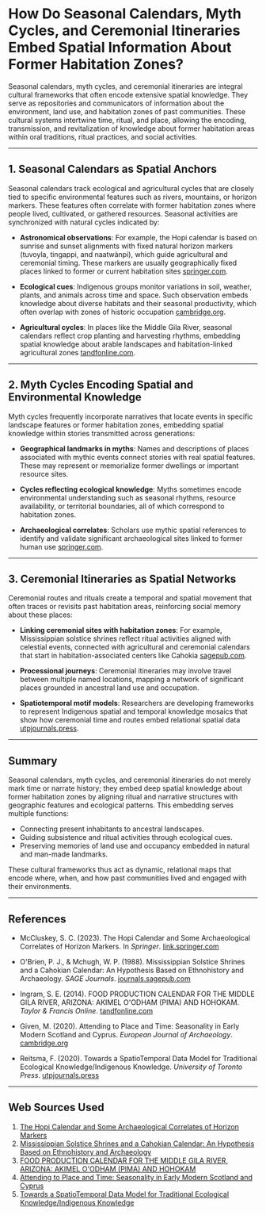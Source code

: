 # How Do Seasonal Calendars, Myth Cycles, and Ceremonial Itineraries Embed Spatial Information About Former Habitation Zones?

Seasonal calendars, myth cycles, and ceremonial itineraries are integral cultural frameworks that often encode extensive spatial knowledge. They serve as repositories and communicators of information about the environment, land use, and habitation zones of past communities. These cultural systems intertwine time, ritual, and place, allowing the encoding, transmission, and revitalization of knowledge about former habitation areas within oral traditions, ritual practices, and social activities.

---

## 1. Seasonal Calendars as Spatial Anchors

Seasonal calendars track ecological and agricultural cycles that are closely tied to specific environmental features such as rivers, mountains, or horizon markers. These features often correlate with former habitation zones where people lived, cultivated, or gathered resources. Seasonal activities are synchronized with natural cycles indicated by:

- **Astronomical observations**: For example, the Hopi calendar is based on sunrise and sunset alignments with fixed natural horizon markers (tuvoyla, tingappi, and naatwànpi), which guide agricultural and ceremonial timing. These markers are usually geographically fixed places linked to former or current habitation sites [springer.com](https://link.springer.com/chapter/10.1007/978-3-030-64606-6_4).

- **Ecological cues**: Indigenous groups monitor variations in soil, weather, plants, and animals across time and space. Such observation embeds knowledge about diverse habitats and their seasonal productivity, which often overlap with zones of historic occupation [cambridge.org](https://www.cambridge.org/core/journals/european-journal-of-archaeology/article/abs/attending-to-place-and-time-seasonality-in-early-modern-scotland-and-cyprus/22FF9C460165B96A8816A67D935DA900).

- **Agricultural cycles**: In places like the Middle Gila River, seasonal calendars reflect crop planting and harvesting rhythms, embedding spatial knowledge about arable landscapes and habitation-linked agricultural zones [tandfonline.com](https://www.tandfonline.com/doi/full/10.1179/0023194014Z.00000000024).

---

## 2. Myth Cycles Encoding Spatial and Environmental Knowledge

Myth cycles frequently incorporate narratives that locate events in specific landscape features or former habitation zones, embedding spatial knowledge within stories transmitted across generations:

- **Geographical landmarks in myths**: Names and descriptions of places associated with mythic events connect stories with real spatial features. These may represent or memorialize former dwellings or important resource sites.

- **Cycles reflecting ecological knowledge**: Myths sometimes encode environmental understanding such as seasonal rhythms, resource availability, or territorial boundaries, all of which correspond to habitation zones.

- **Archaeological correlates**: Scholars use mythic spatial references to identify and validate significant archaeological sites linked to former human use [springer.com](https://link.springer.com/chapter/10.1007/978-3-030-64606-6_4).

---

## 3. Ceremonial Itineraries as Spatial Networks

Ceremonial routes and rituals create a temporal and spatial movement that often traces or revisits past habitation areas, reinforcing social memory about these places:

- **Linking ceremonial sites with habitation zones**: For example, Mississippian solstice shrines reflect ritual activities aligned with celestial events, connected with agricultural and ceremonial calendars that start in habitation-associated centers like Cahokia [sagepub.com](https://journals.sagepub.com/doi/10.2190/T3NV-350X-D58U-FW3B).

- **Processional journeys**: Ceremonial itineraries may involve travel between multiple named locations, mapping a network of significant places grounded in ancestral land use and occupation.

- **Spatiotemporal motif models**: Researchers are developing frameworks to represent Indigenous spatial and temporal knowledge mosaics that show how ceremonial time and routes embed relational spatial data [utpjournals.press](https://utpjournals.press/doi/10.3138/cart-2017-0027).

---

## Summary

Seasonal calendars, myth cycles, and ceremonial itineraries do not merely mark time or narrate history; they embed deep spatial knowledge about former habitation zones by aligning ritual and narrative structures with geographic features and ecological patterns. This embedding serves multiple functions:

- Connecting present inhabitants to ancestral landscapes.
- Guiding subsistence and ritual activities through ecological cues.
- Preserving memories of land use and occupancy embedded in natural and man-made landmarks.

These cultural frameworks thus act as dynamic, relational maps that encode where, when, and how past communities lived and engaged with their environments.

---

## References

- McCluskey, S. C. (2023). The Hopi Calendar and Some Archaeological Correlates of Horizon Markers. In *Springer*. [link.springer.com](https://link.springer.com/chapter/10.1007/978-3-030-64606-6_4)

- O'Brien, P. J., & Mchugh, W. P. (1988). Mississippian Solstice Shrines and a Cahokian Calendar: An Hypothesis Based on Ethnohistory and Archaeology. *SAGE Journals*. [journals.sagepub.com](https://journals.sagepub.com/doi/10.2190/T3NV-350X-D58U-FW3B)

- Ingram, S. E. (2014). FOOD PRODUCTION CALENDAR FOR THE MIDDLE GILA RIVER, ARIZONA: AKIMEL O'ODHAM (PIMA) AND HOHOKAM. *Taylor & Francis Online*. [tandfonline.com](https://www.tandfonline.com/doi/full/10.1179/0023194014Z.00000000024)

- Given, M. (2020). Attending to Place and Time: Seasonality in Early Modern Scotland and Cyprus. *European Journal of Archaeology*. [cambridge.org](https://www.cambridge.org/core/journals/european-journal-of-archaeology/article/abs/attending-to-place-and-time-seasonality-in-early-modern-scotland-and-cyprus/22FF9C460165B96A8816A67D935DA900)

- Reitsma, F. (2020). Towards a SpatioTemporal Data Model for Traditional Ecological Knowledge/Indigenous Knowledge. *University of Toronto Press*. [utpjournals.press](https://utpjournals.press/doi/10.3138/cart-2017-0027)

---
## Web Sources Used

1. [The Hopi Calendar and Some Archaeological Correlates of Horizon Markers](https://link.springer.com/chapter/10.1007/978-3-030-64606-6_4)
2. [Mississippian Solstice Shrines and a Cahokian Calendar: An Hypothesis Based on Ethnohistory and Archaeology](https://journals.sagepub.com/doi/10.2190/T3NV-350X-D58U-FW3B)
3. [FOOD PRODUCTION CALENDAR FOR THE MIDDLE GILA RIVER, ARIZONA: AKIMEL O'ODHAM (PIMA) AND HOHOKAM](https://www.tandfonline.com/doi/full/10.1179/0023194014Z.00000000024)
4. [Attending to Place and Time: Seasonality in Early Modern Scotland and Cyprus](https://www.cambridge.org/core/journals/european-journal-of-archaeology/article/abs/attending-to-place-and-time-seasonality-in-early-modern-scotland-and-cyprus/22FF9C460165B96A8816A67D935DA900)
5. [Towards a SpatioTemporal Data Model for Traditional Ecological Knowledge/Indigenous Knowledge](https://utpjournals.press/doi/10.3138/cart-2017-0027)

